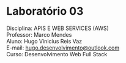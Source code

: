 # Laboratório 03
Disciplina: APIS E WEB SERVICES (AWS)<br/>
Professor: Marco Mendes<br/>
Aluno: Hugo Vinicius Reis Vaz<br/>
E-mail: hugo.desenvolvimento@outlook.com<br/>
Curso: Desenvolvimento Web Full Stack<br/>
